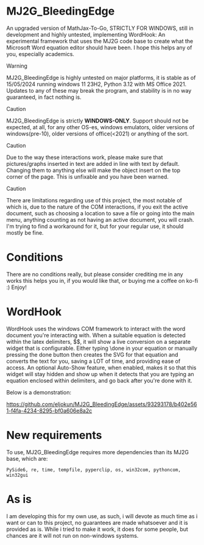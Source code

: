 # MJ2G_BleedingEdge
An upgraded version of MathJax-To-Go, STRICTLY FOR WINDOWS, still in development and highly untested, implementing WordHook: An experimental framework that uses the MJ2G code base to create what the Microsoft Word equation editor should have been.
I hope this helps any of you, especially academics.

>[!WARNING]
>MJ2G_BleedingEdge is highly untested on major platforms, it is stable as of 15/05/2024 running windows 11 23H2, Python 3.12 with MS Office 2021. Updates to any of these may break the program, and stability is in no way guaranteed, in fact nothing is.

>[!CAUTION]
>MJ2G_BleedingEdge is strictly **WINDOWS-ONLY**. Support should not be expected, at all, for any other OS-es, windows emulators, older versions of windows(pre-10), older versions of office(<2021) or anything of the sort.

>[!CAUTION]
>Due to the way these interactions work, please make sure that pictures/graphs inserted in text are added in line with text by default. Changing them to anything else will make the object insert on the top corner of the page. This is unfixable and you have been warned.


>[!CAUTION]
>There are limitations regarding use of this project, the most notable of which is, due to the nature of the COM interactions, if you exit the active document, such as choosing a location to save a file or going into the main menu, anything counting as not having an active document, you will crash. I'm trying to find a workaround for it, but for your regular use, it should mostly be fine.

# Conditions
There are no conditions really, but please consider crediting me in any works this helps you in, if you would like that, or buying me a coffee on ko-fi :) Enjoy!

# WordHook
WordHook uses the windows COM framework to interact with the word document you're interacting with. When a suitable equation is detected within the latex delimiters, $$, it will show a live conversion on a separate widget that is configurable. Either typing \done in your equation or manually pressing the done button then creates the SVG for that equation and converts the text for you, saving a LOT of time, and providing ease of access.
An optional Auto-Show feature, when enabled, makes it so that this widget will stay hidden and show up when it detects that you are typing an equation enclosed within delimiters, and go back after you're done with it.

Below is a demonstration:


https://github.com/eljokun/MJ2G_BleedingEdge/assets/93293178/b402e561-f4fa-4234-8295-bf0a606e8a2c


# New requirements
To use, MJ2G_BleedingEdge requires more dependencies than its MJ2G base, which are:
```
PySide6, re, time, tempfile, pyperclip, os, win32com, pythoncom, win32gui
```

# As is
I am developing this for my own use, as such, i will devote as much time as i want or can to this project, no guarantees are made whatsoever and it is provided as is. While i tried to make it work, it does for some people, but chances are it will not run on non-windows systems.
